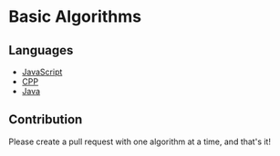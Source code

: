 # Basic Algorithms
## Languages
 - [JavaScript](https://github.com/UmairJibran/Basic-Algorithms/tree/main/javascript)
 - [CPP](https://github.com/UmairJibran/Basic-Algorithms/tree/main/CPP)
 - [Java](https://github.com/UmairJibran/Basic-Algorithms/tree/main/Java)

 ## Contribution
Please create a pull request with one algorithm at a time, and that's it!